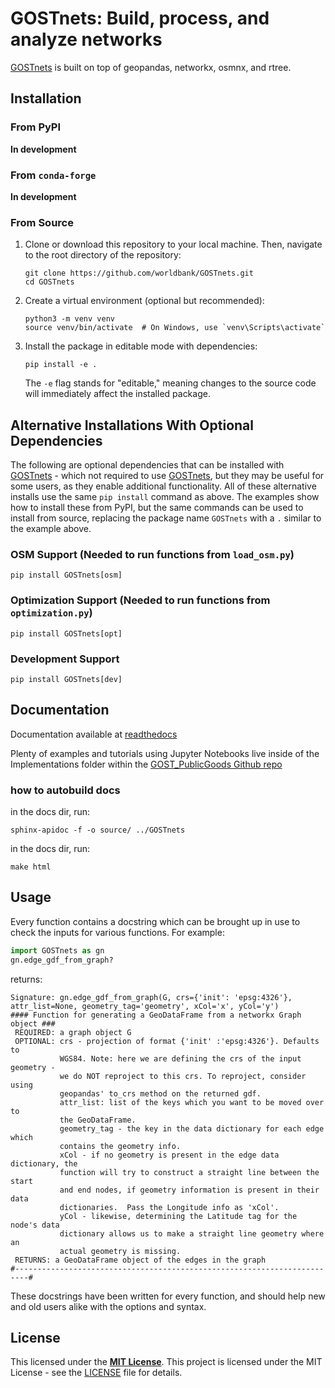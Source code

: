 # GOSTnets: Build, process, and analyze networks

[GOSTnets](https://github.com/worldbank/GOSTnets) is built on top of geopandas, networkx, osmnx, and rtree.

## Installation

### From PyPI

**In development**
<!-- ```
conda create --name test python=3.8
conda activate test
conda install -c conda-forge rtree=0.9.3 geopandas rasterio geojson
pip install GOSTnets
``` -->

### From `conda-forge`

**In development**

### From Source

1. Clone or download this repository to your local machine. Then, navigate to the root directory of the repository:

    ```shell
    git clone https://github.com/worldbank/GOSTnets.git
    cd GOSTnets
    ```

2. Create a virtual environment (optional but recommended):

    ```shell
    python3 -m venv venv
    source venv/bin/activate  # On Windows, use `venv\Scripts\activate`
    ```

3. Install the package in editable mode with dependencies:

    ```shell
    pip install -e .
    ```

    The `-e` flag stands for "editable," meaning changes to the source code will immediately affect the installed package.

<!-- ### From Docker

#### pull image from DockerHub

Clone this repo in your local environment (for example in: C:\repos\GOSTnets). Then run the docker container:

```
docker run -i -t -p 8888:8888 -v ${PWD}:/home -v C:\repos\GOSTnets:/GOSTnets --name anaconda3_GOSTnets_c1 d3netxer/anaconda3_GOSTnets_v1
```

note in the docker command how you are mapping the 8888 port in the docker container to your local machine. You are also creating a volume to the [GOSTnets](https://github.com/worldbank/GOSTnets) repository code. You are also creating another volume in your present working directory, this is where your project code should be. Then within your container first activate the 'geo_env' anaconda environment ```conda activate geo_env```. Then use the following command to launch jupyter notebook from the container:

```
jupyter notebook --ip='0.0.0.0' --port=8888 --no-browser --allow-root --notebook-dir=/home
```

It will read from your present working directory and the notebook will be exposed through the mapped 8888 port, for you to open with your browser. A tip is that a great development set-up is to your VS Code and install the docker extensions. Once the container is running you can attach to it using VS Code, then you are able to easily use VS Code to write your code and run commands in your docker container.

note: graph-tool is also installed in this docker container.

#### Build GOSTnets container from scratch

First you will run the continuumio/anaconda3 docker container:

```
docker run -i -t -p 8888:8888 -v ${PWD}:/home --name anaconda3 continuumio/anaconda3
```

Then inside the container you will install the dependencies (followed these instructions: https://geopandas.org/en/stable/getting_started/install.html)

```
conda create -n geo_env
conda activate geo_env
conda config --env --add channels conda-forge
conda config --env --set channel_priority strict
conda install python=3 geopandas rasterio geojson git gdal geopy boltons pulp jupyterlab osmnx
```

optional: you can also install graph-tool using Conda and these instructions: https://git.skewed.de/count0/graph-tool/-/wikis/installation-instructions

Then you will commit your image. -->

## Alternative Installations With Optional Dependencies

The following are optional dependencies that can be installed with [GOSTnets](https://github.com/worldbank/GOSTnets) - which not required to use [GOSTnets](https://github.com/worldbank/GOSTnets), but they may be useful for some users, as they enable additional functionality. All of these alternative installs use the same `pip install` command as above. The examples show how to install these from PyPI, but the same commands can be used to install from source, replacing the package name `GOSTnets` with a `.` similar to the example above.

### OSM Support (Needed to run functions from `load_osm.py`)

```shell
pip install GOSTnets[osm]
```

### Optimization Support (Needed to run functions from `optimization.py`)

```shell
pip install GOSTnets[opt]
```

### Development Support

```shell
pip install GOSTnets[dev]
```

## Documentation

Documentation available at [readthedocs](https://GOSTnets.readthedocs.io/)

Plenty of examples and tutorials using Jupyter Notebooks live inside of the Implementations folder within the [GOST_PublicGoods Github repo](https://github.com/worldbank/GOST_PublicGoods)

### how to autobuild docs

in the docs dir, run:

```
sphinx-apidoc -f -o source/ ../GOSTnets
```

in the docs dir, run:

```
make html
```

## Usage

Every function contains a docstring which can be brought up in use to check the inputs for various functions. For example:

```python
import GOSTnets as gn
gn.edge_gdf_from_graph?
```

returns:

```
Signature: gn.edge_gdf_from_graph(G, crs={'init': 'epsg:4326'}, attr_list=None, geometry_tag='geometry', xCol='x', yCol='y')
#### Function for generating a GeoDataFrame from a networkx Graph object ###
 REQUIRED: a graph object G
 OPTIONAL: crs - projection of format {'init' :'epsg:4326'}. Defaults to
           WGS84. Note: here we are defining the crs of the input geometry -
           we do NOT reproject to this crs. To reproject, consider using
           geopandas' to_crs method on the returned gdf.
           attr_list: list of the keys which you want to be moved over to
           the GeoDataFrame.
           geometry_tag - the key in the data dictionary for each edge which
           contains the geometry info.
           xCol - if no geometry is present in the edge data dictionary, the
           function will try to construct a straight line between the start
           and end nodes, if geometry information is present in their data
           dictionaries.  Pass the Longitude info as 'xCol'.
           yCol - likewise, determining the Latitude tag for the node's data
           dictionary allows us to make a straight line geometry where an
           actual geometry is missing.
 RETURNS: a GeoDataFrame object of the edges in the graph
#-------------------------------------------------------------------------#
```

These docstrings have been written for every function, and should help new and old users alike with the options and syntax.

## License

This licensed under the [**MIT License**](https://opensource.org/license/mit). This project is licensed under the MIT License - see the [LICENSE](LICENSE) file for details.

